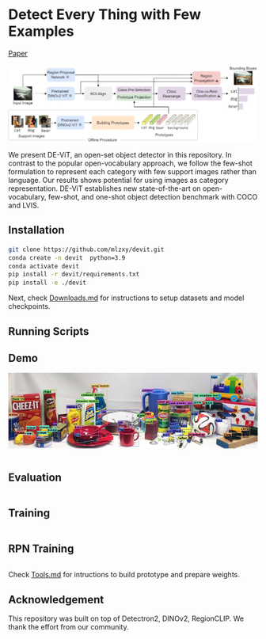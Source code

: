 # Detect Every Thing with Few Examples

[Paper]()

![](images/pipeline.jpg)

We present DE-ViT, an open-set object detector in this repository.
In contrast to the popular open-vocabulary approach, we follow the few-shot formulation to represent each category with few support images rather than language. Our results shows potential for using images as category representation. 
DE-ViT establishes new state-of-the-art on open-vocabulary, few-shot, and one-shot object detection benchmark with COCO and LVIS.

## Installation

```bash
git clone https://github.com/mlzxy/devit.git
conda create -n devit  python=3.9 
conda activate devit
pip install -r devit/requirements.txt
pip install -e ./devit
```

Next, check [Downloads.md](Downloads.md) for instructions to setup datasets and model checkpoints.

## Running Scripts

<!-- python3 ./tools/extract_instance_prototypes.py   --dataset fs_coco17_train_base    --model vits14


 python3 ./tools/run_sinkhorn_cluster.py  --inp  ./one_shot_s1.crop_paste.pkl   --epochs 10    --momentum 0.002   --num_prototypes 10
 -->


## Demo

![](demo/output/ycb.out.jpg)

```

```

## Evaluation 

```bash

```

## Training 

```bash

```

## RPN Training

```
```

Check [Tools.md](Tools.md) for intructions to build prototype and prepare weights.

## Acknowledgement


This repository was built on top of Detectron2, DINOv2, RegionCLIP. We thank the effort from our community.


<!-- 
## Citation

```
```
-->




